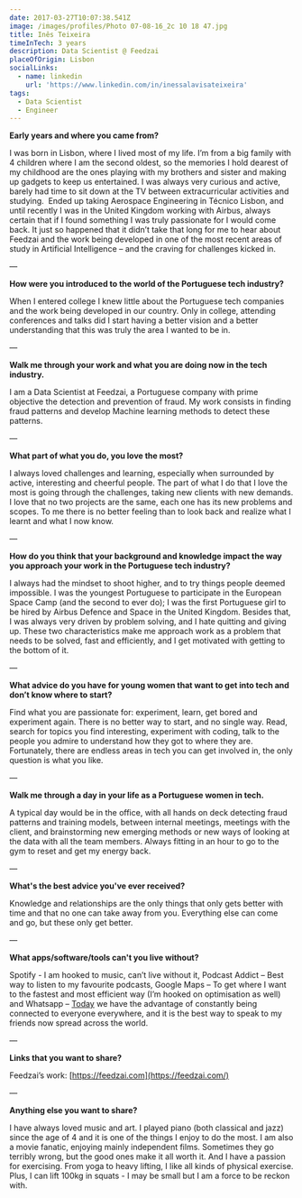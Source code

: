```yaml
---
date: 2017-03-27T10:07:38.541Z
image: /images/profiles/Photo 07-08-16_2c 10 18 47.jpg
title: Inês Teixeira
timeInTech: 3 years
description: Data Scientist @ Feedzai
placeOfOrigin: Lisbon
socialLinks:
  - name: linkedin
    url: 'https://www.linkedin.com/in/inessalavisateixeira'
tags:
  - Data Scientist
  - Engineer
---
```


**Early years and where you
came from?**

I was born in Lisbon, where I lived most of my life. I’m from a big family with 4 children where I am the second oldest, so the memories I hold dearest of my childhood are the ones playing with my brothers and sister and making up gadgets to keep us entertained. I was always very curious and active, barely had time to sit down at the TV between extracurricular activities and studying.  Ended up taking Aerospace Engineering in Técnico Lisbon, and until recently I was in the United Kingdom working with Airbus, always certain that if I found something I was truly passionate for I would come back. It just so happened that it didn’t take that long for me to hear about Feedzai and the work being developed in one of the most recent areas of study in Artificial Intelligence – and the craving for challenges kicked in.

— 

**How were you introduced
to the world of the Portuguese tech industry?**

When I entered college I knew little about the Portuguese tech companies and the work being developed in our country. Only in college, attending conferences and talks did I start having a better vision and a better understanding that this was truly the area I wanted to be in.

—

**Walk me through your work
and what you are doing now in the tech industry.**

I am a Data Scientist at Feedzai, a Portuguese company with prime objective the detection and prevention of fraud. My work consists in finding fraud patterns and develop Machine learning methods to detect these patterns.

—

**What part of what you do,
you love the most?**

I always loved challenges and learning, especially when surrounded by active, interesting and cheerful people. The part of what I do that I love the most is going through the challenges, taking new clients with new demands. I love that no two projects are the same, each one has its new problems and scopes. To me there is no better feeling than to look back and realize what I learnt and what I now know.

—

**How do you think that your
background and knowledge impact the way you approach your work in the
Portuguese tech industry?**

I always had the mindset to shoot higher, and to try things people deemed impossible. I was the youngest Portuguese to participate in the European Space Camp (and the second to ever do); I was the first Portuguese girl to be hired by Airbus Defence and Space in the United Kingdom. Besides that, I was always very driven by problem solving, and I hate quitting and giving up. These two characteristics make me approach work as a problem that needs to be solved, fast and efficiently, and I get motivated with getting to the bottom of it.

—

**What advice do you have
for young women that want to get into tech and don’t know where to start?**

Find what you are passionate for: experiment, learn, get bored and experiment again. There is no better way to start, and no single way. Read, search for topics you find interesting, experiment with coding, talk to the people you admire to understand how they got to where they are. Fortunately, there are endless areas in tech you can get involved in, the only question is what you like.

— 

**Walk me through a day in
your life as a Portuguese women in tech.**

A typical day would be in the office, with all hands on deck detecting fraud patterns and training models, between internal meetings, meetings with the client, and brainstorming new emerging methods or new ways of looking at the data with all the team members. Always fitting in an hour to go to the gym to reset and get my energy back.

—

**What's the best advice
you've ever received?**

Knowledge and relationships are the only things that only gets better with time and that no one can take away from you. Everything else can come and go, but these only get better.

—

**What apps/software/tools
can't you live without?**

Spotify - I am hooked to music, can’t live without it, Podcast Addict – Best way to listen to my favourite podcasts, Google Maps – To get where I want to the fastest and most efficient way (I’m hooked on optimisation as well) and Whatsapp – [Today](http://airmail.calendar/2017-03-27%2012:00:00%20WEST) we have the advantage of constantly being connected to everyone everywhere, and it is the best way to speak to my friends now spread across the world.

—

**Links that you want to share?**

Feedzai’s work: [https://feedzai.com](https://feedzai.com/)

—

**Anything else you want to share?**

I have always loved music and art. I played piano (both classical and jazz) since the age of 4 and it is one of the things I enjoy to do the most. I am also a movie fanatic, enjoying mainly independent films. Sometimes they go terribly wrong, but the good ones make it all worth it. And I have a passion for exercising. From yoga to heavy lifting, I like all kinds of physical exercise. Plus, I can lift 100kg in squats - I may be small but I am a force to be reckon with. 